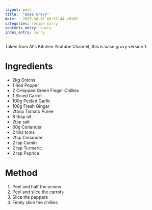 ```yaml
---
layout: post
title:  "Base Gravy"
date:   2025-04-17 08:51:44 +0100
categories: recipe curry
contents_entry: curry
index_entry: curry
---
```


Taken from Al's Kitchen Youtube Channel, this is base gravy version 1.

# Ingredients

- 2kg Onions
- 1 Red Pepper
- 2 CHopped Green Finger Chillies
- 1 Sliced Carrot
- 100g Peeled Garlic
- 100g Fresh Ginger
- 2tbsp Tomato Puree
- 8 tbsp oil
- 2tsp salt
- 60g Coriander
- 2 tins toms
- 2tsp Coriander
- 2 tsp Cumin
- 2 tsp Turmeric
- 2 tsp Paprica

# Method

1. Peel and half the onions
1. Peel and slice the carrots
1. Slice the peppers
1. Finely slice the chillies

